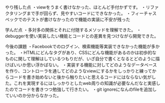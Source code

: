 やり残した点
・viewをうまく書けなかった、ほとんど手付かずです。
・リファクタリングまで手が回らず、見やすいコードにできなかった。
・フィーチャスペックでのテストが書けなかったので機能の実装に不安が残った


学んだ点
・多対多の関係とそれに付随するメソッドを理解できた。
・debuggerを使い実装したい機能とコードとの差異を見つけながら開発できた。


今後の課題
・Facebookでのログイン、検索機能等実装できなかった機能が多かった。
・HTMLにどんなタグがあり、CSSにどんな機能があるのかは初歩的なものに関して理解はしているつもりだが、いざ自分で書くとなるとどのように描けばいいか思い浮かばない。
・実装する機能に対してどのようなデータベースを作り、コントローラを通してどのようなviewにするかをしっかりと練ってからコードを書き始めないと後から触りたいと思えるコードにはならない気がした。これを実現するにはしっかりとしたweb周りの知識が必要なんだなと実感したのでコードを書きつつ勉強して行きたい。
・git ignoreになんのfileを追加していいのか分からなかった。

